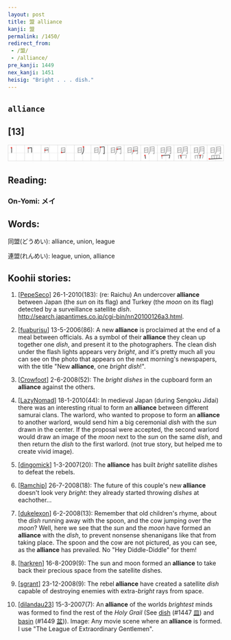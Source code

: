 ```yaml
---
layout: post
title: 盟 alliance
kanji: 盟
permalink: /1450/
redirect_from:
 - /盟/
 - /alliance/
pre_kanji: 1449
nex_kanji: 1451
heisig: "Bright . . . dish."
---
```


## `alliance`

## [13]

<div class="stroke"><img src="../images/E79B9F.png" /></div>

## Reading:

### On-Yomi: メイ

## Words:

同盟(どうめい): alliance, union, league

連盟(れんめい): league, union, alliance

## Koohii stories:

1) [<a href="http://kanji.koohii.com/profile/PepeSeco">PepeSeco</a>] 26-1-2010(183): (re: Raichu) An undercover<strong> alliance</strong> between Japan (the <em>sun</em> on its flag) and Turkey (the <em>moon</em> on its flag) detected by a surveillance satellite <em>dish</em>. <a href="http://search.japantimes.co.jp/cgi-bin/nn20100126a3.html">http://search.japantimes.co.jp/cgi-bin/nn20100126a3.html</a>. 

2) [<a href="http://kanji.koohii.com/profile/fuaburisu">fuaburisu</a>] 13-5-2006(86): A new<strong> alliance</strong> is proclaimed at the end of a meal between officials. As a symbol of their<strong> alliance</strong> they clean up together one <em>dish</em>, and present it to the photographers. The clean dish under the flash lights appears very <em>bright</em>, and it&#039;s pretty much all you can see on the photo that appears on the next morning&#039;s newspapers, with the title &quot;New<strong> alliance</strong>, one <em>bright dish</em>!&quot;. 

3) [<a href="http://kanji.koohii.com/profile/Crowfoot">Crowfoot</a>] 2-6-2008(52): The <em>bright dishes</em> in the cupboard form an<strong> alliance</strong> against the others. 

4) [<a href="http://kanji.koohii.com/profile/LazyNomad">LazyNomad</a>] 18-1-2010(44): In medieval Japan (during Sengoku Jidai) there was an interesting ritual to form an<strong> alliance</strong> between different samurai clans. The warlord, who wanted to propose to form an<strong> alliance</strong> to another warlord, would send him a big ceremonial <em>dish</em> with the <em>sun</em> drawn in the center. If the proposal were accepted, the second warlord would draw an image of the <em>moon</em> next to the <em>sun</em> on the same <em>dish</em>, and then return the <em>dish</em> to the first warlord. (not true story, but helped me to create vivid image). 

5) [<a href="http://kanji.koohii.com/profile/dingomick">dingomick</a>] 1-3-2007(20): The <strong>alliance</strong> has built <em>bright</em> satellite <em>dish</em>es to defeat the rebels. 

6) [<a href="http://kanji.koohii.com/profile/Ramchip">Ramchip</a>] 26-7-2008(18): The future of this couple&#039;s new<strong> alliance</strong> doesn&#039;t look very <em>bright</em>: they already started throwing <em>dishes</em> at eachother... 

7) [<a href="http://kanji.koohii.com/profile/dukelexon">dukelexon</a>] 6-2-2008(13): Remember that old children&#039;s rhyme, about the <em>dish</em> running away with the spoon, and the cow jumping over the <em>moon</em>? Well, here we see that the <em>sun</em> and the <em>moon</em> have formed an<strong> alliance</strong> with the <em>dish</em>, to prevent nonsense shenanigans like that from taking place. The spoon and the cow are not pictured, as you can see, as the<strong> alliance</strong> has prevailed. No &quot;Hey Diddle-Diddle&quot; for them! 

8) [<a href="http://kanji.koohii.com/profile/harkren">harkren</a>] 16-8-2009(9): The sun and moon formed an<strong> alliance</strong> to take back their precious space from the satellite dishes. 

9) [<a href="http://kanji.koohii.com/profile/sgrant">sgrant</a>] 23-12-2008(9): The rebel<strong> alliance</strong> have created a satellite <em>dish</em> capable of destroying enemies with extra-<em>bright</em> rays from space. 

10) [<a href="http://kanji.koohii.com/profile/dilandau23">dilandau23</a>] 15-3-2007(7): An<strong> alliance</strong> of the worlds <em>brightest</em> minds was formed to find the rest of the <em>Holy Grail</em> (See <a href="../1447">dish</a> <span class="index">(#1447 <a href="http://jisho.org/kanji/details/皿">皿</a>)</span> and <a href="../1449">basin</a> <span class="index">(#1449 <a href="http://jisho.org/kanji/details/盆">盆</a>)</span>). Image: Any movie scene where an<strong> alliance</strong> is formed. I use &quot;The League of Extraordinary Gentlemen&quot;. 
